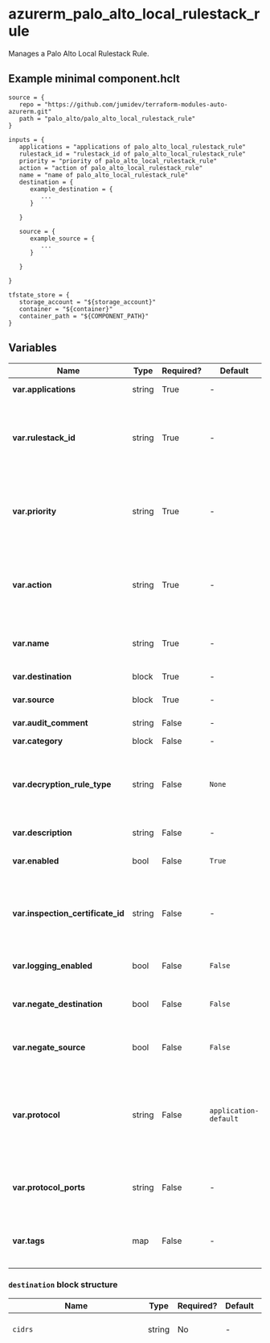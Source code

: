 # azurerm_palo_alto_local_rulestack_rule

Manages a Palo Alto Local Rulestack Rule.

## Example minimal component.hclt

```hcl
source = {
   repo = "https://github.com/jumidev/terraform-modules-auto-azurerm.git" 
   path = "palo_alto/palo_alto_local_rulestack_rule" 
}

inputs = {
   applications = "applications of palo_alto_local_rulestack_rule" 
   rulestack_id = "rulestack_id of palo_alto_local_rulestack_rule" 
   priority = "priority of palo_alto_local_rulestack_rule" 
   action = "action of palo_alto_local_rulestack_rule" 
   name = "name of palo_alto_local_rulestack_rule" 
   destination = {
      example_destination = {
         ...
      }
  
   }
 
   source = {
      example_source = {
         ...
      }
  
   }
 
}

tfstate_store = {
   storage_account = "${storage_account}" 
   container = "${container}" 
   container_path = "${COMPONENT_PATH}" 
}

```

## Variables

| Name | Type | Required? |  Default  |  possible values |  Description |
| ---- | ---- | --------- |  ----------- | ----------- | ----------- |
| **var.applications** | string | True | -  |  -  |  Specifies a list of Applications. | 
| **var.rulestack_id** | string | True | -  |  -  |  The ID of the Local Rulestack in which to create this Rule. Changing this forces a new Palo Alto Local Rulestack Rule to be created. | 
| **var.priority** | string | True | -  |  -  |  The Priority of this rule. Rules are executed in numerical order. Changing this forces a new Palo Alto Local Rulestack Rule to be created. | 
| **var.action** | string | True | -  |  `Allow`, `DenyResetBoth`, `DenyResetServer`, `DenySilent`  |  The action to take on the rule being triggered. Possible values are `Allow`, `DenyResetBoth`, `DenyResetServer` and `DenySilent`. | 
| **var.name** | string | True | -  |  -  |  The name which should be used for this Palo Alto Local Rulestack Rule. | 
| **var.destination** | block | True | -  |  -  |  One or more `destination` blocks. | 
| **var.source** | block | True | -  |  -  |  One or more `source` blocks. | 
| **var.audit_comment** | string | False | -  |  -  |  The comment for Audit purposes. | 
| **var.category** | block | False | -  |  -  |  A `category` block. | 
| **var.decryption_rule_type** | string | False | `None`  |  `SSLInboundInspection`, `SSLOutboundInspection`, `None`  |  The type of Decryption to perform on the rule. Possible values include `SSLInboundInspection`, `SSLOutboundInspection`, and `None`. Defaults to `None`. | 
| **var.description** | string | False | -  |  -  |  The description for the rule. | 
| **var.enabled** | bool | False | `True`  |  -  |  Should this Rule be enabled? Defaults to `true`. | 
| **var.inspection_certificate_id** | string | False | -  |  -  |  The ID of the certificate for inbound inspection. Only valid when `decryption_rule_type` is set to `SSLInboundInspection`. | 
| **var.logging_enabled** | bool | False | `False`  |  -  |  Should Logging be enabled? Defaults to `false`. | 
| **var.negate_destination** | bool | False | `False`  |  -  |  Should the inverse of the Destination configuration be used. Defaults to `false`. | 
| **var.negate_source** | bool | False | `False`  |  -  |  Should the inverse of the Source configuration be used. Defaults to `false`. | 
| **var.protocol** | string | False | `application-default`  |  -  |  The Protocol and port to use in the form `[protocol]:[port_number]` e.g. `TCP:8080` or `UDP:53`. Conflicts with `protocol_ports`. Defaults to `application-default`. | 
| **var.protocol_ports** | string | False | -  |  -  |  Specifies a list of Protocol:Port entries. E.g. `[ "TCP:80", "UDP:5431" ]`. Conflicts with `protocol`. | 
| **var.tags** | map | False | -  |  -  |  A mapping of tags which should be assigned to the Palo Alto Local Rulestack Rule. | 

### `destination` block structure

| Name | Type | Required? | Default | Description |
| ---- | ---- | --------- | ------- | ----------- |
| `cidrs` | string | No | - | Specifies a list of CIDR's. |
| `countries` | string | No | - | Specifies a list of ISO3361-1 Alpha-2 Country codes. Possible values include 'AF', 'AX', 'AL', 'DZ', 'AS', 'AD', 'AO', 'AI', 'AQ', 'AG', 'AR', 'AM', 'AW', 'AU', 'AT', 'AZ', 'BS', 'BH', 'BD', 'BB', 'BY', 'BE', 'BZ', 'BJ', 'BM', 'BT', 'BO', 'BQ', 'BA', 'BW', 'BV', 'BR', 'IO', 'BN', 'BG', 'BF', 'BI', 'KH', 'CM', 'CA', 'CV', 'KY', 'CF', 'TD', 'CL', 'CN', 'CX', 'CC', 'CO', 'KM', 'CG', 'CD', 'CK', 'CR', 'CI', 'HR', 'CU', 'CW', 'CY', 'CZ', 'DK', 'DJ', 'DM', 'DO', 'EC', 'EG', 'SV', 'GQ', 'ER', 'EE', 'ET', 'FK', 'FO', 'FJ', 'FI', 'FR', 'GF', 'PF', 'TF', 'GA', 'GM', 'GE', 'DE', 'GH', 'GI', 'GR', 'GL', 'GD', 'GP', 'GU', 'GT', 'GG', 'GN', 'GW', 'GY', 'HT', 'HM', 'VA', 'HN', 'HK', 'HU', 'IS', 'IN', 'ID', 'IR', 'IQ', 'IE', 'IM', 'IL', 'IT', 'JM', 'JP', 'JE', 'JO', 'KZ', 'KE', 'KI', 'KP', 'KR', 'KW', 'KG', 'LA', 'LV', 'LB', 'LS', 'LR', 'LY', 'LI', 'LT', 'LU', 'MO', 'MK', 'MG', 'MW', 'MY', 'MV', 'ML', 'MT', 'MH', 'MQ', 'MR', 'MU', 'YT', 'MX', 'FM', 'MD', 'MC', 'MN', 'ME', 'MS', 'MA', 'MZ', 'MM', 'NA', 'NR', 'NP', 'NL', 'NC', 'NZ', 'NI', 'NE', 'NG', 'NU', 'NF', 'MP', 'NO', 'OM', 'PK', 'PW', 'PS', 'PA', 'PG', 'PY', 'PE', 'PH', 'PN', 'PL', 'PT', 'PR', 'QA', 'RE', 'RO', 'RU', 'RW', 'BL', 'SH', 'KN', 'LC', 'MF', 'PM', 'VC', 'WS', 'SM', 'ST', 'SA', 'SN', 'RS', 'SC', 'SL', 'SG', 'SX', 'SK', 'SI', 'SB', 'SO', 'ZA', 'GS', 'SS', 'ES', 'LK', 'SD', 'SR', 'SJ', 'SZ', 'SE', 'CH', 'SY', 'TW', 'TJ', 'TZ', 'TH', 'TL', 'TG', 'TK', 'TO', 'TT', 'TN', 'TR', 'TM', 'TC', 'TV', 'UG', 'UA', 'AE', 'GB', 'US', 'UM', 'UY', 'UZ', 'VU', 'VE', 'VN', 'VG', 'VI', 'WF', 'EH', 'YE', 'ZM', 'ZW' |
| `feeds` | string | No | - | Specifies a list of Feeds. |
| `local_rulestack_fqdn_list_ids` | string | No | - | Specifies a list of FQDN lists. |
| `local_rulestack_prefix_list_ids` | string | No | - | Specifies a list of Prefix Lists. |

### `source` block structure

| Name | Type | Required? | Default | Description |
| ---- | ---- | --------- | ------- | ----------- |
| `cidrs` | string | No | - | Specifies a list of CIDRs. |
| `countries` | string | No | - | Specifies a list of ISO3361-1 Alpha-2 Country codes. Possible values include 'AF', 'AX', 'AL', 'DZ', 'AS', 'AD', 'AO', 'AI', 'AQ', 'AG', 'AR', 'AM', 'AW', 'AU', 'AT', 'AZ', 'BS', 'BH', 'BD', 'BB', 'BY', 'BE', 'BZ', 'BJ', 'BM', 'BT', 'BO', 'BQ', 'BA', 'BW', 'BV', 'BR', 'IO', 'BN', 'BG', 'BF', 'BI', 'KH', 'CM', 'CA', 'CV', 'KY', 'CF', 'TD', 'CL', 'CN', 'CX', 'CC', 'CO', 'KM', 'CG', 'CD', 'CK', 'CR', 'CI', 'HR', 'CU', 'CW', 'CY', 'CZ', 'DK', 'DJ', 'DM', 'DO', 'EC', 'EG', 'SV', 'GQ', 'ER', 'EE', 'ET', 'FK', 'FO', 'FJ', 'FI', 'FR', 'GF', 'PF', 'TF', 'GA', 'GM', 'GE', 'DE', 'GH', 'GI', 'GR', 'GL', 'GD', 'GP', 'GU', 'GT', 'GG', 'GN', 'GW', 'GY', 'HT', 'HM', 'VA', 'HN', 'HK', 'HU', 'IS', 'IN', 'ID', 'IR', 'IQ', 'IE', 'IM', 'IL', 'IT', 'JM', 'JP', 'JE', 'JO', 'KZ', 'KE', 'KI', 'KP', 'KR', 'KW', 'KG', 'LA', 'LV', 'LB', 'LS', 'LR', 'LY', 'LI', 'LT', 'LU', 'MO', 'MK', 'MG', 'MW', 'MY', 'MV', 'ML', 'MT', 'MH', 'MQ', 'MR', 'MU', 'YT', 'MX', 'FM', 'MD', 'MC', 'MN', 'ME', 'MS', 'MA', 'MZ', 'MM', 'NA', 'NR', 'NP', 'NL', 'NC', 'NZ', 'NI', 'NE', 'NG', 'NU', 'NF', 'MP', 'NO', 'OM', 'PK', 'PW', 'PS', 'PA', 'PG', 'PY', 'PE', 'PH', 'PN', 'PL', 'PT', 'PR', 'QA', 'RE', 'RO', 'RU', 'RW', 'BL', 'SH', 'KN', 'LC', 'MF', 'PM', 'VC', 'WS', 'SM', 'ST', 'SA', 'SN', 'RS', 'SC', 'SL', 'SG', 'SX', 'SK', 'SI', 'SB', 'SO', 'ZA', 'GS', 'SS', 'ES', 'LK', 'SD', 'SR', 'SJ', 'SZ', 'SE', 'CH', 'SY', 'TW', 'TJ', 'TZ', 'TH', 'TL', 'TG', 'TK', 'TO', 'TT', 'TN', 'TR', 'TM', 'TC', 'TV', 'UG', 'UA', 'AE', 'GB', 'US', 'UM', 'UY', 'UZ', 'VU', 'VE', 'VN', 'VG', 'VI', 'WF', 'EH', 'YE', 'ZM', 'ZW' |
| `feeds` | string | No | - | Specifies a list of Feeds. |
| `local_rulestack_prefix_list_ids` | string | No | - | Specifies a list of Prefix Lists. |

### `category` block structure

| Name | Type | Required? | Default | Description |
| ---- | ---- | --------- | ------- | ----------- |
| `feeds` | string | No | - | Specifies a list of feeds to match. |
| `custom_urls` | string | Yes | - | Specifies a list of URL categories to match. Possible values include 'abortion', 'abused-drugs', 'adult', 'alcohol-and-tobacco', 'auctions', 'business-and-economy', 'command-and-control', 'computer-and-internet-info', 'content-delivery-networks', 'copyright-infringement', 'cryptocurrency', 'dating', 'dynamic-dns', 'educational-institutions', 'entertainment-and-arts', 'extremism', 'financial-services', 'gambling', 'games', 'government', 'grayware', 'hacking', 'health-and-medicine', 'high-risk', 'home-and-garden', 'hunting-and-fishing', 'insufficient-content', 'internet-communications-and-telephony', 'internet-portals', 'job-search', 'legal', 'low-risk', 'malware', 'medium-risk', 'military', 'motor-vehicles', 'music', 'newly-registered-domain', 'news', 'not-resolved', 'nudity', 'online-storage-and-backup', 'parked', 'peer-to-peer', 'personal-sites-and-blogs', 'philosophy-and-political-advocacy', 'phishing', 'private-ip-addresses', 'proxy-avoidance-and-anonymizers', 'questionable', 'real-estate', 'real-time-detection', 'recreation-and-hobbies', 'reference-and-research', 'religion', 'search-engines', 'sex-education', 'shareware-and-freeware', 'shopping', 'social-networking', 'society', 'sports', 'stock-advice-and-tools', 'streaming-media', 'swimsuits-and-intimate-apparel', 'training-and-tools', 'translation', 'travel', 'unknown', 'weapons', 'web-advertisements', 'web-based-email', and 'web-hosting'. |



## Outputs

| Name | Type | Sensitive? | Description |
| ---- | ---- | --------- | --------- |
| **id** | string | No  | The ID of the Palo Alto Local Rulestack Rule. | 

Additionally, all variables are provided as outputs.
